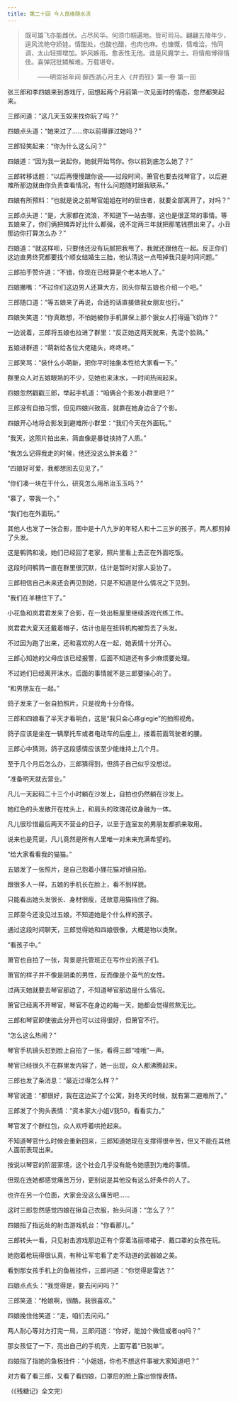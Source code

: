 ```yaml
---
title: 第二十回 今人良缘随水流
---
```


> 既可雄飞亦能雌伏。占尽风华。何须巾帼遍地。皆可司马。翩翩五陵年少，逞风流艳夺娇娃。情酣处，也酸也醋，也肉也麻。也慷慨，情难洽。怜同调，太山轻掷增加。妒风嫉雨。愈表性无他。谁是风魔学士。将情痴博得情佳。喜弹冠批鳞解难。万载堪夸。
>
> <span>  </span>——明崇祯年间 醉西湖心月主人《弁而钗》第一卷 第一回

张三郎和李四娘来到游戏厅，回想起两个月前第一次见面时的情态，忽然都笑起来。

三郎问道：“这几天玉奴来找你玩了吗？”

四娘点头道：“她来过了……你以前得罪过她吗？”

三郎轻笑起来：“你为什么这么问？”

四娘道：“因为我一说起你，她就开始骂你。你以前到底怎么她了？”

三郎转移话题：“以后再慢慢跟你说——过段时间，箫官也要去找琴官了，以后避难所那边就由你负责查看情况，有什么问题随时跟我联系。”

四娘有所预料：“也就是说之前琴官姐姐在时的居住者，就要全部离开了，对吗？”

三郎点头道：“是，大家都在流浪，不知道下一站去哪，这也是很正常的事情。等五娘来了，你们俩把摊弄好比什么都强，说不定两三年就把那笔钱攒出来了。小丑那边你打算怎么办？”

四娘道：“就这样呗，只要他还没有玩腻把我甩了，我就还跟他在一起。反正你们这边直男终究都要找个顺女结婚生三胎，他认清这一点甩掉我只是时间问题。”

三郎拍手赞许道：“不错，你现在已经算是个老本地人了。”

四娘撇嘴：“不过你们这边男人还算大方，回头你帮五娘也介绍一个吧。”

三郎随口道：“等五娘来了再说，合适的话直接做我女朋友也行。”

四娘失笑道：“你真敢想，不怕她被你手机屏保上那个狠女人打得逼飞奶炸？”

一边说着，三郎将五娘也拉进了群里：“反正她这两天就来，先混个脸熟。”

五娘进群道：“萌新给各位大佬磕头，咚咚咚。”

三郎笑骂：“装什么小萌新，把你平时抽象本性给大家看一下。”

群里众人对五娘眼熟的不少，见她也来沫水，一时间热闹起来。

四娘忽然戳戳三郎，举起手机道：“咱俩合个影发小群里吧？”

三郎没有自拍习惯，但见四娘兴致高，就靠在她身边合了个影。

四娘开心地将合影发到避难所小群里：“我们今天在外面玩。”

“我天，这照片拍出来，简直像是暴徒挟持了人质。”

“我怎么记得我走的时候，他还没这么胖来着？”

“四娘好可爱，我都想回去见见了。”

“你们凑一块在干什么，研究怎么用吊治玉玉吗？”

“慕了，带我一个。”

“我们也在外面玩。”

其他人也发了一张合影，图中是十八九岁的年轻人和十二三岁的孩子，两人都剪掉了头发。

这是鹌鹑和凌，她们已经回了老家，照片里看上去正在外面吃饭。

这段时间鹌鹑一直在群里很沉默，估计是暂时对家人妥协了。

三郎相信自己未来还会再见到她，只是不知道是什么情况之下见到。

“我们在羊穗住下了。”

小花鱼和岚君君发来了合影，在一处出租屋里继续游戏代练工作。

岚君君大夏天还戴着帽子，估计也是在扭转机构被剪去了头发。

不过因为跑了出来，还和喜欢的人在一起，她表情十分开心。

三郎心知她的父母应该已经报警，后面不知道还有多少麻烦要处理。

不过她们已经离开沫水，后面的事情就不是三郎要操心的了。

“和男朋友在一起。”

鸽子发来了一张自拍照片，只是视角十分奇怪。

三郎和四娘看了半天才看明白，这是“我只会心疼giegie”的拍照视角。

鸽子应该是坐在一辆摩托车或者电动车的后座上，搂着前面驾驶者的腰。

三郎心中猜测，鸽子这段感情应该至少能维持上几个月。

至于几个月后怎么办，三郎猜得到，但鸽子自己似乎没想过。

“准备明天就去营业。”

凡儿一天起码二十三个小时躺在沙发上，自拍也仍然躺在沙发上。

她红色的头发散开在枕头上，和肩头的玫瑰花纹身融为一体。

凡儿很珍惜最后两天不营业的日子，以至于连室友的男朋友都抓来取用。

说来也是荒诞，凡儿竟然是所有人里唯一对未来充满希望的。

“给大家看看我的猫猫。”

五娘发了一张照片，是自己抱着小狸花猫对镜自拍。

跟很多人一样，五娘的手机长在脸上，看不到样貌。

只能看出她头发很长、身材很瘦，还故意用猫挡住了胸。

三郎至今还没见过五娘，不知道她是个什么样的孩子。

通过这段时间聊天，三郎觉得她和四娘很像，大概是物以类聚。

“看孩子中。”

箫官也自拍了一张，背景是托管班正在写作业的孩子们。

箫官的样子并不像是阴柔的男性，反而像是个英气的女性。

过两天她就要去琴官那边了，不知道琴官那边是什么情况。

箫官已经离不开琴官，琴官不在身边的每一天，她都会觉得煎熬无比。

三郎和琴官即使彼此分开也可以过得很好，但箫官不行。

“怎么这么热闹？”

琴官手机镜头怼到脸上自拍了一张，看得三郎“哇哦”一声。

琴官已经很久不在群里发内容了，她一出现，众人都沸腾起来。

三郎也发了条消息：“最近过得怎么样？”

琴官说道：“都很好，我在这边买了个公寓，到冬天的时候，就有第二避难所了。”

三郎发了个狗头表情：“资本家大小姐V我50，看看实力。”

琴官发了个群红包，众人欢呼着哄抢起来。

不知道琴官什么时候会重新回来，三郎知道她现在支撑得很辛苦，但又不能在其他人面前表现出来。

按说以琴官的阶层家境，这个社会几乎没有能令她感到为难的事情。

但现在连她都感觉痛苦万分，更别说是其他没有这么好条件的人了。

也许在另一个位面，大家会没这么痛苦吧……

这时三郎忽然感觉四娘在揪自己衣服，抬头问道：“怎么了？”

四娘指了指远处的射击游戏机台：“你看那儿。”

三郎转头一看，只见射击游戏那边正有个穿着洛丽塔裙子、戴口罩的女孩在玩。

她抱着枪玩得很认真，有种让军宅看了走不动道的武器娘之美。

看到那女孩手机上的鱼板挂件，三郎问道：“你觉得是雷达？”

四娘点点头：“我觉得是，要去问问吗？”

三郎笑道：“枪娘啊，很酷，我很喜欢。”

四娘挽住他笑道：“走，咱们去问问。”

两人耐心等对方打完一局，三郎问道：“你好，能加个微信或者qq吗？”

那女孩怔了一下，亮出自己的手机壳，上面写着“已脱单”。

四娘指了指她的鱼板挂件：“小姐姐，你也不想这件事被大家知道吧？”

对方看了看三郎，又看了看四娘，口罩后的脸上露出惊惶表情。

（《残糖记》全文完）
